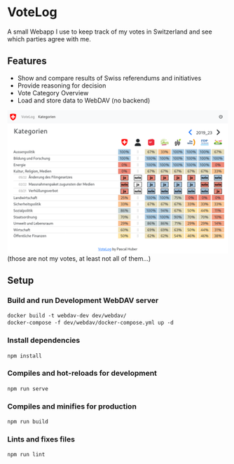
# VoteLog

A small Webapp I use to keep track of my votes in Switzerland and see which
parties agree with me.

## Features
 
 - Show and compare results of Swiss referendums and initiatives
 - Provide reasoning for decision
 - Vote Category Overview
 - Load and store data to WebDAV (no backend)

![VoteLog Screenshot](screenshot.png)
(those are not my votes, at least not all of them...)

## Setup

### Build and run Development WebDAV server
```
docker build -t webdav-dev dev/webdav/
docker-compose -f dev/webdav/docker-compose.yml up -d
``` 

### Install dependencies
```
npm install
```

### Compiles and hot-reloads for development
```
npm run serve
```

### Compiles and minifies for production
```
npm run build
```

### Lints and fixes files
```
npm run lint
```


